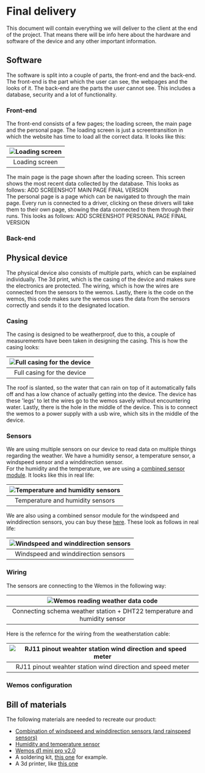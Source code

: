 # Final delivery

This document will contain everything we will deliver to the client at the end of the project. That means there will be info here about the hardware and software of the device and any other important information.

## Software

The software is split into a couple of parts, the front-end and the back-end. The front-end is the part which the user can see, the webpages and the looks of it. The back-end are the parts the user cannot see. This includes a database, security and a lot of functionality.

### Front-end

The front-end consists of a few pages; the loading screen, the main page and the personal page. The loading screen is just a screentransition in which the website has time to load all the correct data. It looks like this:  

| ![Loading screen](Loadingpage_Final.png) |
| :-------------------------------------------: |
|          Loading screen           |  

The main page is the page shown after the loading screen. This screen shows the most recent data collected by the database. This looks as follows: ADD SCREENSHOT MAIN PAGE FINAL VERSION  
The personal page is a page which can be navigated to through the main page. Every run is connected to a driver, clicking on these drivers will take them to their own page, showing the data connected to them through their runs. This looks as follows: ADD SCREENSHOT PERSONAL PAGE FINAL VERSION

### Back-end

## Physical device

The physical device also consists of multiple parts, which can be explained individually. The 3d print, which is the casing of the device and makes sure the electronics are protected. The wiring, which is how the wires are connected from the sensors to the wemos. Lastly, there is the code on the wemos, this code makes sure the wemos uses the data from the sensors correctly and sends it to the designated location.

### Casing

The casing is designed to be weatherproof, due to this, a couple of measurements have been taken in designing the casing. This is how the casing looks:  

| ![Full casing for the device](casingfull.png) |
| :-------------------------------------------: |
|          Full casing for the device           |  

The roof is slanted, so the water that can rain on top of it automatically falls off and has a low chance of actually getting into the device. The device has these 'legs' to let the wires go to the wemos savely without encountering water. Lastly, there is the hole in the middle of the device. This is to connect the wemos to a power supply with a usb wire, which sits in the middle of the device.

### Sensors

We are using multiple sensors on our device to read data on multiple things regarding the weather. We have a humidity sensor, a temperature sensor, a windspeed sensor and a winddirection sensor.  
For the humidity and the temperature, we are using a [combined sensor module](https://elektronicavoorjou.nl/product/dht22-temp-vocht-sensor/?utm_campaign=organic_shopping&utm_content=&utm_source=google&utm_medium=organic&utm_term=&gclid=Cj0KCQjwntCVBhDdARIsAMEwACkGb2X-jlnPqTqaltdO49JmOLQFREfF94tp1S9dRzX6pyGRSkC0wYUaAm8hEALw_wcB). It looks like this in real life:  

| ![Temperature and humidity sensors](Humidity_and_Temp_sensor.jpg) |
| :-------------------------------------------: |
|                    Temperature and humidity sensors |  

We are also using a combined sensor module for the windspeed and winddirection sensors, you can buy these [here](https://www.robotshop.com/nl/nl/sparkfun-weermeterset.html). These look as follows in real life:  

| ![Windspeed and winddirection sensors](weather-station-building-done.jpg) |
| :-------------------------------------------: |
|                    Windspeed and winddirection sensors |  

### Wiring

The sensors are connecting to the Wemos in the following way:

|         ![Wemos reading weather data code](Fritzing%20wemos.png)          |
| :-----------------------------------------------------------------------: |
| Connecting schema weather station + DHT22 temperature and humidity sensor |

Here is the refernce for the wiring from the weatherstation cable:

| ![RJ11 pinout weahter station wind direction and speed meter](Weather_station_connector_rj11.jpg) |
| :-----------------------------------------------------------------------------------------------: |
|                    RJ11 pinout weahter station wind direction and speed meter                     |

### Wemos configuration

## Bill of materials

The following materials are needed to recreate our product:

- [Combination of windspeed and winddirection sensors (and rainspeed sensors)](https://www.robotshop.com/nl/nl/sparkfun-weermeterset.html)
- [Humidity and temperature sensor](https://elektronicavoorjou.nl/product/dht22-temp-vocht-sensor/?utm_campaign=organic_shopping&utm_content=&utm_source=google&utm_medium=organic&utm_term=&gclid=Cj0KCQjwntCVBhDdARIsAMEwACkGb2X-jlnPqTqaltdO49JmOLQFREfF94tp1S9dRzX6pyGRSkC0wYUaAm8hEALw_wcB)
- [Wemos d1 mini pro v2.0](https://www.reichelt.nl/nl/nl/d1-mini-esp8266-v2-0-d1-mini-p253978.html?PROVID=2809&gclid=Cj0KCQjw8O-VBhCpARIsACMvVLN1xLTCpVC0Wklr6kpkGidXt02jjd6Pnowqp3iYpxYQitq4FHLvUFoaAnEnEALw_wcB)
- A soldering kit, [this one](https://nl.rs-online.com/web/p/soldering-stations/4310367?cm_mmc=NL-PLA-DS3A-_-google-_-CSS_NL_NL_Power_Tools_%26_Soldering_%26_Welding_Whoop-_-(NL:Whoop!)+Soldering+Stations-_-4310367&matchtype=&aud-826607888587:pla-322411145756&gclid=Cj0KCQjw8O-VBhCpARIsACMvVLNdPkYiuYJw4LzC_cj1FHub7cORzBCIlOWYXGI6zRtSYCJBDYCcZjwaAk_GEALw_wcB&gclsrc=aw.ds) for example.
- A 3d printer, like [this one](https://www.bol.com/nl/nl/p/creality-3d-ender-3-pro-3d-printer/9200000104863827/?Referrer=ADVNLGOO002013-G-123000383400-S-1077204641435-9200000104863827&gclid=Cj0KCQjw8O-VBhCpARIsACMvVLN37_tz3NV-8HA5qnp7RjS0cgxXUmUQr1LgNN4y3NS6Rq-QCqG1Wg4aAuebEALw_wcB)
